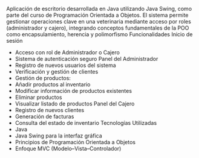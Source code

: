 Aplicación de escritorio desarrollada en Java utilizando Java Swing, como parte del curso de Programación Orientada a Objetos. 
El sistema permite gestionar operaciones clave en una veterinaria mediante acceso por roles (administrador y cajero), integrando conceptos fundamentales de la POO como encapsulamiento,
herencia y polimorfismo
Funcionalidades
Inicio de sesión
- Acceso con rol de Administrador o Cajero
- Sistema de autenticación seguro
  Panel del Administrador
- Registro de nuevos usuarios del sistema
- Verificación y gestión de clientes
- Gestión de productos:
- Añadir productos al inventario
- Modificar información de productos existentes
- Eliminar productos
- Visualizar listado de productos
 Panel del Cajero
- Registro de nuevos clientes
- Generación de facturas
- Consulta del estado de inventario
 Tecnologías Utilizadas
- Java
- Java Swing para la interfaz gráfica
- Principios de Programación Orientada a Objetos
- Enfoque MVC (Modelo–Vista–Controlador)
